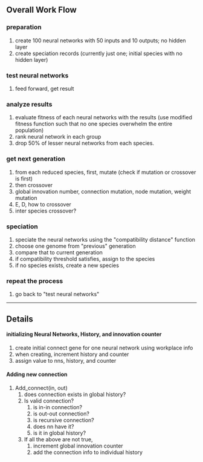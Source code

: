 
## Overall Work Flow
### preparation
1. create 100 neural networks with 50 inputs and 10 outputs; no hidden layer
2. create speciation records (currently just one; initial species with no hidden layer)

### test neural networks
1. feed forward, get result

### analyze results
1. evaluate fitness of each neural networks with the results 
(use modified fitness function such that no one species overwhelm the entire population)
2. rank neural network in each group
3. drop 50% of lesser neural networks from each species. 

### get next generation
1. from each reduced species, first, mutate (check if mutation or crossover is first)
2. then crossover
3. global innovation number, connection mutation, node mutation, weight mutation 
4. E, D, how to crossover
5. inter species crossover?

### speciation
1. speciate the neural networks using the "compatibility distance" function
2. choose one genome from "previous" generation
3. compare that to current generation
4. if compatibility threshold satisfies, assign to the species
5. if no species exists, create a new species

### repeat the process
1. go back to "test neural networks" 

----------
## Details

#### initializing Neural Networks, History, and innovation counter
1. create initial connect gene for one neural network using workplace info
2. when creating, increment history and counter
3. assign value to nns, history, and counter

#### Adding new connection 
1. Add_connect(in, out)
    1. does connection exists in global history?
    2. Is valid connection?
        1. is in-in connection?
        2. is out-out connection?
        3. is recursive connection?
        4. does nn have it? 
        5. is it in global history?
    3. If all the above are not true, 
        1. increment global innovation counter
        2. add the connection info to individual history
